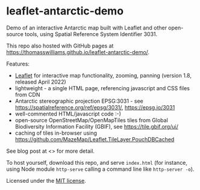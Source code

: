 # leaflet-antarctic-demo

Demo of an interactive Antarctic map built with Leaflet and other open-source tools, using Spatial Reference System Identifier 3031.

This repo also hosted with GitHub pages at <https://thomasswilliams.github.io/leaflet-antarctic-demo/>.

Features:

- [Leaflet](https://leafletjs.com/) for interactive map functionality, zooming, panning (version 1.8, released April 2022)
- lightweight - a single HTML page, referencing javascript and CSS files from CDN
- Antarctic stereographic projection EPSG:3031 - see <https://spatialreference.org/ref/epsg/3031/>, <https://epsg.io/3031>
- well-commented HTML/javascript code :-)
- open-source OpenStreetMap/OpenMapTiles tiles from Global Biodiversity Information Facility (GBIF), see <https://tile.gbif.org/ui/>
- caching of tiles in-browser using <https://github.com/MazeMap/Leaflet.TileLayer.PouchDBCached>

See blog post at <> for more detail.

To host yourself, download this repo, and serve `index.html` (for instance, using Node module `http-serve` calling a command line like `http-server -o`).

Licensed under the [MIT license](LICENSE).
